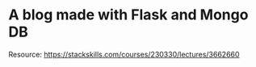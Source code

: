 # A blog made with Flask and Mongo DB


Resource: https://stackskills.com/courses/230330/lectures/3662660
